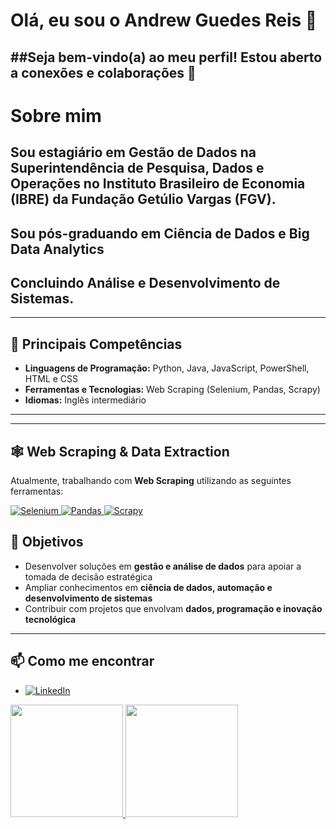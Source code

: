 # Olá, eu sou o Andrew Guedes Reis 👋
##Seja bem-vindo(a) ao meu perfil! Estou aberto a conexões e colaborações 🤝  
---

# Sobre mim

## Sou estagiário em **Gestão de Dados** na Superintendência de Pesquisa, Dados e Operações no **Instituto Brasileiro de Economia (IBRE)** da **Fundação Getúlio Vargas (FGV)**.

## Sou pós-graduando em **Ciência de Dados e Big Data Analytics**
## Concluindo **Análise e Desenvolvimento de Sistemas**.

---

## 🚀 Principais Competências

- **Linguagens de Programação:** Python, Java, JavaScript, PowerShell, HTML e CSS  
- **Ferramentas e Tecnologias:** Web Scraping (Selenium, Pandas, Scrapy)  
- **Idiomas:** Inglês intermediário  

---
---

## 🕸️ Web Scraping & Data Extraction

Atualmente, trabalhando com **Web Scraping** utilizando as seguintes ferramentas:

<a href="https://www.selenium.dev/" target="_blank" rel="noopener noreferrer">
  <img src="https://img.shields.io/badge/Selenium-43B02A?style=for-the-badge&logo=selenium&logoColor=white" alt="Selenium" />
</a>
<a href="https://pandas.pydata.org/" target="_blank" rel="noopener noreferrer">
  <img src="https://img.shields.io/badge/Pandas-150458?style=for-the-badge&logo=pandas&logoColor=white" alt="Pandas" />
</a>
<a href="https://scrapy.org/" target="_blank" rel="noopener noreferrer">
  <img src="https://img.shields.io/badge/Scrapy-050505?style=for-the-badge&logo=scrapy&logoColor=white" alt="Scrapy" />
</a>

## 🎯 Objetivos

- Desenvolver soluções em **gestão e análise de dados** para apoiar a tomada de decisão estratégica  
- Ampliar conhecimentos em **ciência de dados, automação e desenvolvimento de sistemas**  
- Contribuir com projetos que envolvam **dados, programação e inovação tecnológica**

---

## 📫 Como me encontrar

- <a href="https://www.linkedin.com/in/andrew-guedes-reis" target="_blank" rel="noopener noreferrer">
  <img src="https://img.shields.io/badge/-LinkedIn-%230077B5?style=for-the-badge&logo=linkedin&logoColor=white" alt="LinkedIn" />
</a>


<div>
  <a href="https://github.com/AndrewGReis">
  <img height="180em" src="https://github-readme-stats.vercel.app/api?username=AndrewGReis&show_icons=true&theme=tokyonight&include_all_commits=true&count_private=true"/>
  <img height="180em" src="https://github-readme-stats.vercel.app/api/top-langs/?username=AndrewGReis&layout=compact&langs_count=6&theme=tokyonight"/>
 
 <br>
